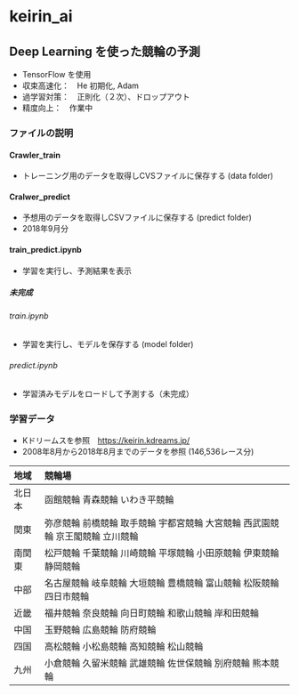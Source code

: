# keirin_ai
## Deep Learning を使った競輪の予測
- TensorFlow を使用
- 収束高速化：　He 初期化, Adam
- 過学習対策：　正則化（２次）、ドロップアウト
- 精度向上：　作業中

### ファイルの説明
#### Crawler_train
- トレーニング用のデータを取得しCVSファイルに保存する (data folder)
#### Cralwer_predict
- 予想用のデータを取得しCSVファイルに保存する (predict folder)
- 2018年9月分
#### train_predict.ipynb
- 学習を実行し、予測結果を表示
##### 未完成
###### train.ipynb
- 学習を実行し、モデルを保存する (model folder)
###### predict.ipynb
- 学習済みモデルをロードして予測する（未完成）

### 学習データ
-  Kドリームスを参照　https://keirin.kdreams.jp/
- 2008年8月から2018年8月までのデータを参照 (146,536レース分)

| 地域 | 競輪場 |
|:---|:---|
| 北日本 | 函館競輪 青森競輪 いわき平競輪 |
| 関東 | 弥彦競輪 前橋競輪 取手競輪 宇都宮競輪 大宮競輪 西武園競輪 京王閣競輪 立川競輪 |
| 南関東 | 松戸競輪 千葉競輪 川崎競輪 平塚競輪 小田原競輪 伊東競輪 静岡競輪 |
| 中部 | 名古屋競輪 岐阜競輪 大垣競輪 豊橋競輪 富山競輪 松阪競輪 四日市競輪 |
| 近畿 | 福井競輪 奈良競輪 向日町競輪 和歌山競輪 岸和田競輪 |
| 中国 | 玉野競輪 広島競輪 防府競輪 |
| 四国 | 高松競輪 小松島競輪 高知競輪 松山競輪 |
| 九州 | 小倉競輪 久留米競輪 武雄競輪 佐世保競輪 別府競輪 熊本競輪 |
